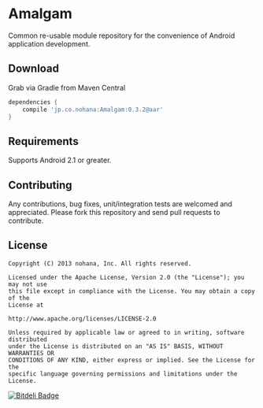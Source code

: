 # Amalgam

Common re-usable module repository for the convenience of Android application development.

## Download

Grab via Gradle from Maven Central

```groovy
dependencies {
    compile 'jp.co.nohana:Amalgam:0.3.2@aar'
}
```

## Requirements

Supports Android 2.1 or greater.

## Contributing

Any contributions, bug fixes, unit/integration tests are welcomed and
appreciated. Please fork this repository and send pull requests to contribute.

## License

```
Copyright (C) 2013 nohana, Inc. All rights reserved.

Licensed under the Apache License, Version 2.0 (the "License"); you may not use
this file except in compliance with the License. You may obtain a copy of the
License at

http://www.apache.org/licenses/LICENSE-2.0

Unless required by applicable law or agreed to in writing, software distributed
under the License is distributed on an "AS IS" BASIS, WITHOUT WARRANTIES OR
CONDITIONS OF ANY KIND, either express or implied. See the License for the
specific language governing permissions and limitations under the License.
```

[![Bitdeli Badge](https://d2weczhvl823v0.cloudfront.net/KeithYokoma/amalgam/trend.png)](https://bitdeli.com/free "Bitdeli Badge")
